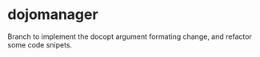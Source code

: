 # dojomanager
Branch to implement the docopt argument formating change, and refactor some code snipets.

